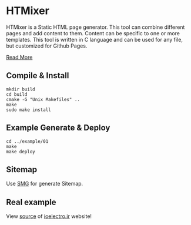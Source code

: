 # HTMixer
HTMixer is a Static HTML page generator. This tool can combine different pages and add content to them. Content can be specific to one or more templates. This tool is written in C language and can be used for any file, but customized for Github Pages. 

[Read More](https://liyanboy74.github.io/htmixer/)

## Compile & Install
```
mkdir build
cd build
cmake -G "Unix Makefiles" ..
make
sudo make install
```

## Example Generate & Deploy
```
cd ../example/01
make
make deploy
```

## Sitemap
Use [SMG](https://github.com/liyanboy74/smg) for generate Sitemap.

## Real example
View [source](https://github.com/ioelectro/ioelectro.github.io) of [ioelectro.ir](https://ioelectro.ir/) website!
